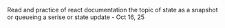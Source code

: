 Read and practice of react documentation the topic of state as a snapshot or queueing a serise or state update - Oct 16, 25
